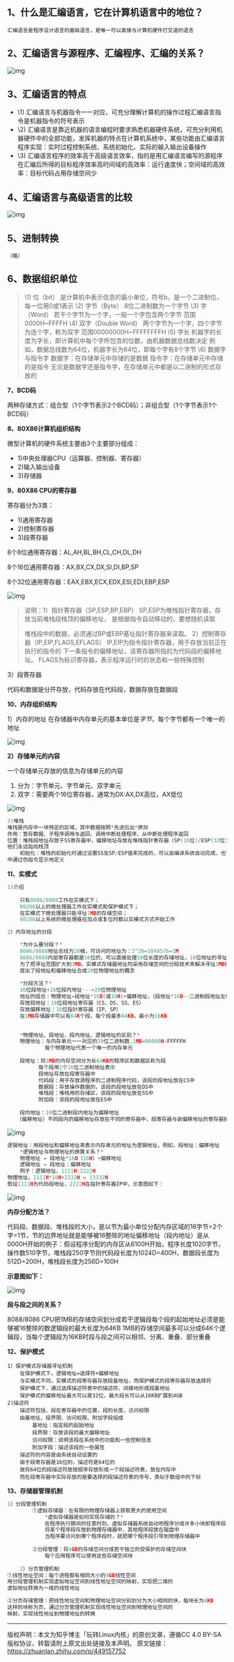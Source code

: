 ## 1、什么是汇编语言，它在计算机语言中的地位？

```text
汇编语言是程序设计语言的基础语言，是唯一可以直接与计算机硬件打交道的语言
```

## 2、汇编语言与源程序、汇编程序、汇编的关系？

![img](https://pic1.zhimg.com/80/v2-b9c8c1f5adce7fab60ba6010280982cc_720w.webp)

## 3、汇编语言的特点

- \1) 汇编语言与机器指令一一对应，可充分理解计算机的操作过程汇编语言指令是机器指令的符号表示
- \2) 汇编语言是靠近机器的语言编程时要求熟悉机器硬件系统，可充分利用机器硬件中的全部功能，发挥机器的特点在计算机系统中，某些功能由汇编语言程序实现：实时过程控制系统、系统初始化、实际的输入输出设备操作
- \3) 汇编语言程序的效率高于高级语言效率，指的是用汇编语言编写的源程序在汇编后所得的目标程序效率高时间域的高效率：运行速度快；空间域的高效率：目标代码占用存储空间少

## 4、汇编语言与高级语言的比较

![img](https://pic2.zhimg.com/80/v2-e147e0cdc60a6b243dae382353af0ad9_720w.webp)

## 5、进制转换

```text
（略）
```

## 6、数据组织单位

> \1) 位（bit）
> 是计算机中表示信息的最小单位，符号b，是一个二进制位，每一位用0或1表示
> \2) 字节（Byte）
> 8位二进制数为一个字节
> \3) 字（Word）
> 若干个字节为一个字，一般一个字包含两个字节
> 范围0000H~FFFFH
> \4) 双字（Double Word）
> 两个字节为一个字，四个字节为连个字，称为双字
> 范围00000000H~FFFFFFFFH
> \5) 字长
> 机器字的长度为字长，即计算机中每个字所包含的位数，由机器数据总线数决定
> 例如，数据总线数为64位，机器字长为64位，即每个字有8个字节
> \6) 数据字与指令字
> 数据字：在存储单元中存储的是数据
> 指令字：在存储单元中存储的是指令
> 无论是数据字还是指令字，在存储单元中都是以二进制的形式存放的

**7、BCD码**

两种存储方式：组合型（1个字节表示2个BCD码）；非组合型（1个字节表示1个BCD码）

**8、80X86计算机组织结构**

微型计算机的硬件系统主要由3个主要部分组成：

- 1)中央处理器CPU（运算器、控制器、寄存器）
- 2)输入输出设备
- 3)存储器

**9、80X86 CPU的寄存器**

寄存器分为3类：

- 1)通用寄存器
- 2)控制寄存器
- 3)段寄存器

8个8位通用寄存器：AL,AH,BL,BH,CL,CH,DL,DH

8个16位通用寄存器：AX,BX,CX,DX,SI,DI,BP,SP

8个32位通用寄存器：EAX,EBX,ECX,EDX,ESI,EDI,EBP,ESP

![img](https://pic1.zhimg.com/80/v2-0631762f84d53592ee29dcc490ff3994_720w.webp)



> 说明：1）指针寄存器（SP,ESP,BP,EBP）
> SP,ESP为堆栈指针寄存器，存放当前堆栈段栈顶的偏移地址，
> 是根据指令自动移动的，要想随机读取
>
> 堆栈段中的数据，必须通过BP或EBP基址指针寄存器来读取。
> 2）控制寄存器（IP,EIP,FLAGS,EFLAGS）
> IP,EIP为指令指针寄存器，用于存放当前正在执行的指令的
> 下一条指令的偏移地址，该寄存器所指的为代码段的偏移地址。
> FLAGS为标识寄存器，表示程序运行时的状态和一些特殊控制

3）段寄存器

代码和数据是分开存放，代码存放在代码段，数据存放在数据段

**10、内存组织结构**

1）内存的地址
在存储器中内存单元的基本单位是*字节*，每个字节都有一个唯一的地址

![img](https://pic3.zhimg.com/80/v2-5cf385fec47048719360e4f84cb0a67a_720w.webp)

**2）存储单元的内容**

一个存储单元存放的信息为存储单元的内容

1. 分为：字节单元、字节单元、双字单元
2. 双字：需要两个16位寄存器，通常为DX:AX,DX高位，AX低位

![img](https://pic3.zhimg.com/80/v2-422fd8d4b3b9a5a5b914c8c118a428f6_720w.webp)

```cpp
3)堆栈
堆栈是内存中一块特定的区域，其中数据按照*先进后出*原则
作用：暂存数据、子程序调用与返回、调用中断处理程序、从中断处理程序返回
位置：堆栈段地址存放于SS寄存器中，偏移地址存放在堆栈指针寄存器（SP(16位)/ESP(32位)），
他们永远指向栈顶
	初始化：堆栈的初始化时通过设置SS及SP/ESP值来完成的，可以由编译系统自动完成，也可以在程序
中通过伪指令显示地定义
```

**11、实模式**

```cpp
1)介绍
	
	只有8086/8088工作在实模式下；
	80286以上的微处理器工作在实模式和保护模式下；
	在实模式下微处理器只能寻址1MB的存储空间；
	80286以上系统的微处理器在加点或复位时都以实模式方式开始工作

2）内存地址的分段

	*为什么要分段？*
	8086/8088地址总线为20根，可访问的地址为：2^20=1048576=1M
	8086/8088内部寄存器都是16位的，可以直接处理16位长度的存储地址，16位地址的寻址2^16=64K
	为了把寻址范围扩大到1MB，实模式存储器地址均采用存储空间的分段技术来解决寻址1MB的存储空间
	提出了段地址和偏移地址合成20位物理地址的概念
	
	*分段方法？*
	16位段地址+16位段内地址--->20位物理地址
	地址的组合：物理地址=段地址*16D(或10H)+偏移地址，（段地址*16D--二进制段地址左移4位）
	存放段地址：16位段地址寄存器（CS、DS、SS、ES）
	存放偏移地址：16位指针寄存器（IP、SP）
	在1MB存储器中可以有64K个段，每个段最多64KB，最小为16KB
	

	*物理地址、段地址、段内地址、逻辑地址的区别？*
	物理地址：与内存单元一一对应的20位二进制数,1MB=00000H~FFFFFH
		    每个物理地址代表一个唯一的内存单元
	
	段地址：将1MB的内存空间分为长64KB的程序区和数据区称为段
		  每个段用1个16位二进制地址表示
		  段地址存放在段寄存器中
		  代码段：用于存放源程序的二进制程序代码，该段的段地址放在CS中
		  数据段：存放操作数据的，该段的段地址放在DS中
		  堆栈段：堆栈用的存储区，该段的段地址放在SS中
		  附加段：该段的段地址放在ES中
	
	段内地址：16位二进制段内地址为偏移地址
   （偏移地址）不同段内的偏移地址存放在不同的寄存器中，段寄存器与装偏移地址的寄存器按一定要求组合
```

![img](https://pic1.zhimg.com/80/v2-7ea71c556f95e10dde7137a275c01748_720w.webp)

```cpp
逻辑地址：用段地址和偏移地址来表示内存单元的地址为逻辑地址，例如，段地址：偏移地址
	*逻辑地址与物理地址的换算关系？*
	物理地址 = 段地址*16D（10H）+偏移地址
	逻辑地址 = 段地址：偏移地址
	例子：逻辑地址，1111H:2222H
物理地址，1111H*10H+2222H = 13332H
假设1111H为代码段地址，2222H在指针寄存器IP中，示意图如下：
```

![img](https://pic3.zhimg.com/80/v2-65c8fa036b5b5f4ca807f594e426308a_720w.webp)



**内存分配方法？**

代码段、数据段、堆栈段的大小，是以节为最小单位分配内存区域的16字节=2个字=1节，节的边界地址就是能够被16整除的地址偏移地址（段内地址）是从0000H开始的例子：假设程序分配的内存区从6100H开始，程序长度1020字节，操作数510字节，堆栈段250字节则代码段长度为1024D=400H，数据段长度为512D=200H，堆栈段长度为256D=100H

**示意图如下：**

![img](https://pic4.zhimg.com/80/v2-f3c4bf9aa6606ce79db198b30797dc4f_720w.webp)

**段与段之间的关系？**

8088/8086 CPU把1MB的存储空间划分成若干逻辑段每个段的起始地址必须是能够被16整除的数逻辑段的最大长度为64KB 1MB的存储空间最多可以分成64K个逻辑段，当每个逻辑段为16KB时段与段之间可以相邻、分离、重叠、部分重叠

**12、保护模式**

```text
1）保护模式存储器寻址机制
	在保护模式下，逻辑地址=选择符+偏移地址
	与实模式不同，实模式的段寄存器存放段基地址，而保护模式的段寄存器存放选择符
	保护模式下，通过选择描述符表中的描述符，间接地形成段基地址
	保护模式的偏移地址最大可以是32位，最大段长可以从16KB扩展到4GB
2)描述符
	描述符包括，段在寄存器中的位置，段的长度，访问权限
	由基地址、段界限、访问权限、附加字段组成
		基地址：指定段的起始地址
		段界限：存放该段的最大偏移地址
		访问权限：说明该段在系统中的功能和一些控制信息
		附加字段：描述该段的一些属性
	描述符的内容是由系统自动设置的
	由于段寄存器是16位的，描述符是64位的
	故将64位的段描述符放按顺序存放形成一个段描述符表，放在内存中
	而在段寄存器中实际存放的是要选择的段描述符表的序号，类似于数组中的下标
```

**13、存储器管理机制**

```cpp
1）分段管理机制
		①虚拟存储器：在有限的物理存储器上获取更大的使用空间
			*虚拟存储器是如何实现存储的？*
			在程序执行期间的任意时刻，虚拟存储器系统自动吧程序分成许多小块即程序段
			将某个程序段存放到物理存储器中，其他程序段放在磁盘中
			当程序要访问到哪个程序段时，就把哪个程序段引导到物理存储器中
		
		②分段管理：将4GB的存储空间分成若干独立的受保护的存储空间块
			每个应用程序可以使用这些存储空间块
	
	2）分页管理机制
①线性地址空间：每个进程都有相同大小的4GB线性空间
用分段管理机制实现虚拟地址空间到线性地址空间的映射，实现把二维的
虚拟地址转换为一维的线性地址

②分页存储管理：把线性地址空间和物理地址空间分别划分为大小相同的块，每块长为4KB
这样的块称为页，通过分页管理机制实现线性地址空间到物理地址空间的
映射，实现线性地址到物理地址的转换
```

---

版权声明：本文为知乎博主「玩转Linux内核」的原创文章，遵循CC 4.0 BY-SA版权协议，转载请附上原文出处链接及本声明。
原文链接：https://zhuanlan.zhihu.com/p/449157752